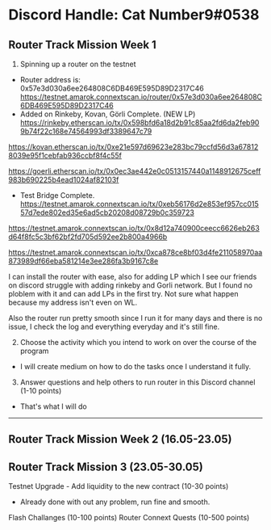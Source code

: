 # Discord Handle: Cat Number9#0538

## Router Track Mission Week 1


1) Spinning up a router on the testnet
- Router address is: 0x57e3d030a6ee264808C6DB469E595D89D2317C46
https://testnet.amarok.connextscan.io/router/0x57e3d030a6ee264808C6DB469E595D89D2317C46
- Added on Rinkeby, Kovan, Görli Complete.  (NEW LP)
https://rinkeby.etherscan.io/tx/0x598bfd6a18d2b91c85aa2fd6da2feb909b74f22c168e74564993df3389647c79

https://kovan.etherscan.io/tx/0xe21e597d69623e283bc79ccfd56d3a678128039e95f1cebfab936ccbf8f4c55f

https://goerli.etherscan.io/tx/0x0ec3ae442e0c0513157440a1148912675ceff983b690225b4ead1024af82103f

- Test Bridge Complete.
https://testnet.amarok.connextscan.io/tx/0xeb56176d2e853ef957cc01557d7ede802ed35e6ad5cb20208d08729b0c359723

https://testnet.amarok.connextscan.io/tx/0x8d12a740900ceecc6626eb263d64f8fc5c3bf62bf2fd705d592ee2b800a4966b

https://testnet.amarok.connextscan.io/tx/0xca878ce8bf03d4fe211058970aa873989df66eba581214e3ee286fa3b9167c8e

I can  install the router with ease, also for adding LP which I see our friends on discord struggle with adding rinkeby and Gorli network. But I found no ploblem with it and can add LPs in the first try. Not sure what happen because my address isn't even on WL.

Also the router run pretty smooth since I run it for many days and there is no issue, I check the log and everything everyday and it's still fine.




2) Choose the activity which you intend to work on over the course of the program
- I will create medium on how to do the tasks once I understand it fully.




3) Answer questions and help others to run router in this Discord channel (1-10 points)
- That's what I will do

---

## Router Track Mission Week 2 (16.05-23.05)


## Router Track Mission 3 (23.05-30.05)

Testnet Upgrade - Add liquidity to the new contract (10-30 points)
- Already done with out any problem, run fine and smooth.

Flash Challanges (10-100 points)
Router Connext Quests (10-500 points)



